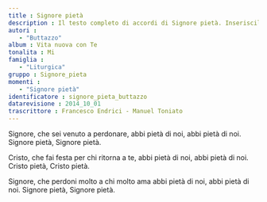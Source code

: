 ```yaml
--- 
title : Signore pietà
description : Il testo completo di accordi di Signore pietà. Inseriscila nel tuo canzoniere!
autori : 
   - "Buttazzo"
album : Vita nuova con Te
tonalita : Mi
famiglia : 
   - "Liturgica"
gruppo : Signore_pieta
momenti : 
   - "Signore pietà"
identificatore : signore_pieta_buttazzo
datarevisione : 2014_10_01
trascrittore : Francesco Endrici - Manuel Toniato
--- 
```




Signore, che sei venuto a perdonare,
abbi pietà di noi,    abbi pietà di noi.
Signore pietà, Signore pietà.    


Cristo, che fai festa per chi ritorna a te,
abbi pietà di noi,    abbi pietà di noi.
Cristo pietà, Cristo pietà. 


Signore, che perdoni molto a chi molto ama
abbi pietà di noi,    abbi pietà di noi.
Signore pietà, Signore pietà. 


